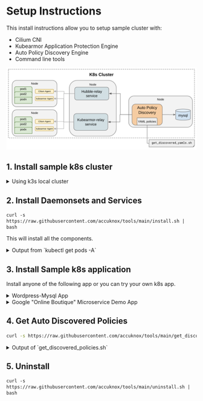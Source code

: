 # Setup Instructions

This install instructions allow you to setup sample cluster with:
* Cilium CNI
* Kubearmor Application Protection Engine
* Auto Policy Discovery Engine
* Command line tools

![Alt Text](../assets/images/k8s-auto-disco.png "topology")

## 1. Install sample k8s cluster

<details>
  <summary>Using k3s local cluster</summary>
  
#### Install k3s
	
```
curl -sfL https://get.k3s.io | INSTALL_K3S_EXEC='--flannel-backend=none' sh -s - --write-kubeconfig-mode 644
```
	
#### Make k3s cluster config the default

```
export KUBECONFIG=/etc/rancher/k3s/k3s.yaml
```
You can add this to your `.bashrc`. (Note that any other k8s cluster will not be reachable using `kubectl` once you override `KUBECONFIG`).

</details>

## 2. Install Daemonsets and Services

```
curl -s https://raw.githubusercontent.com/accuknox/tools/main/install.sh | bash
```
This will install all the components. 
<details>
  <summary>Output from `kubectl get pods -A`</summary>

 
```
NAMESPACE     NAME                                             READY   STATUS      RESTARTS   AGE
kube-system   helm-install-traefik-crd-gwlpt                   0/1     Completed   0          3h17m
kube-system   helm-install-traefik-lzkqg                       0/1     Completed   1          3h17m
kube-system   svclb-traefik-47bc4                              2/2     Running     2          3h9m
kube-system   metrics-server-86cbb8457f-cw9jd                  1/1     Running     1          3h9m
kube-system   local-path-provisioner-7c7846d5f8-kxdxj          1/1     Running     1          3h3m
kube-system   coredns-7448499f4d-qk6pv                         1/1     Running     0          15m
kube-system   traefik-5ffb8d6846-w8clc                         1/1     Running     1          3h3m
kube-system   cilium-operator-6bbdb895b5-ff752                 1/1     Running     0          12m
kube-system   hubble-relay-84999fcb48-8d5ss                    1/1     Running     0          11m
kube-system   cilium-wkgzn                                     1/1     Running     0          11m
explorer      mysql-0                                          1/1     Running     0          10m
kube-system   kubearmor-67jtk                                  1/1     Running     0          8m34s
kube-system   kubearmor-policy-manager-986bd8dbc-4s79d         2/2     Running     0          8m34s
kube-system   kubearmor-host-policy-manager-5bcccfc4f5-gkbck   2/2     Running     0          8m34s
kube-system   kubearmor-relay-645667c695-brzpg                 1/1     Running     0          8m34s
explorer      knoxautopolicy-6bf6c98dbb-pfwt9                  1/1     Running     0          8m20s
```
	
We have following installed:
* kubearmor protection engine
* cilium CNI
* Auto policy discovery engine
* MySQL database to keep discovered policies
* Hubble Relay and KubeArmor Relay

</details>

## 3. Install Sample k8s application

Install anyone of the following app or you can try your own k8s app.

<details>
  <summary>Wordpress-Mysql App</summary>

```
kubectl apply -f https://raw.githubusercontent.com/kubearmor/KubeArmor/main/examples/wordpress-mysql/wordpress-mysql-deployment.yaml
```
</details>

<details>
  <summary>Google "Online Boutique" Microservice Demo App</summary>
	
[Application Reference](https://github.com/GoogleCloudPlatform/microservices-demo)

```
kubectl apply -f https://raw.githubusercontent.com/GoogleCloudPlatform/microservices-demo/master/release/kubernetes-manifests.yaml
```
</details>

## 4. Get Auto Discovered Policies

```bash
curl -s https://raw.githubusercontent.com/accuknox/tools/main/get_discovered_yamls.sh | bash
```

<details>
  <summary>Output of `get_discovered_policies.sh`</summary>

```bash
❯ curl -s https://raw.githubusercontent.com/accuknox/tools/main/get_discovered_yamls.sh | bash
Downloading discovered policies from pod=knoxautopolicy-6bf6c98dbb-pfwt9
Got 38 cilium policies for namespace=default in file cilium_policies_default.yaml
Got 4 cilium policies for namespace=explorer in file cilium_policies_explorer.yaml
Got 13 cilium policies for namespace=kube-system in file cilium_policies_kube-system.yaml
Got 38 knox policies for namespace=default in file knox_net_policies_default.yaml
Got 4 knox policies for namespace=explorer in file knox_net_policies_explorer.yaml
Got 13 knox policies for namespace=kube-system in file knox_net_policies_kube-system.yaml
Got 146 kubearmor policies in file kubearmor_policies.yaml
```
</details>

## 5. Uninstall

```
curl -s https://raw.githubusercontent.com/accuknox/tools/main/uninstall.sh | bash
```

